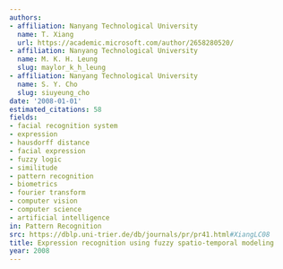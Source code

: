 ```yaml
---
authors:
- affiliation: Nanyang Technological University
  name: T. Xiang
  url: https://academic.microsoft.com/author/2658280520/
- affiliation: Nanyang Technological University
  name: M. K. H. Leung
  slug: maylor_k_h_leung
- affiliation: Nanyang Technological University
  name: S. Y. Cho
  slug: siuyeung_cho
date: '2008-01-01'
estimated_citations: 58
fields:
- facial recognition system
- expression
- hausdorff distance
- facial expression
- fuzzy logic
- similitude
- pattern recognition
- biometrics
- fourier transform
- computer vision
- computer science
- artificial intelligence
in: Pattern Recognition
src: https://dblp.uni-trier.de/db/journals/pr/pr41.html#XiangLC08
title: Expression recognition using fuzzy spatio-temporal modeling
year: 2008
---
```

